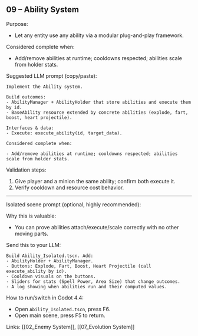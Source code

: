 ## 09 – Ability System

Purpose:

- Let any entity use any ability via a modular plug-and-play framework.

Considered complete when:

- Add/remove abilities at runtime; cooldowns respected; abilities scale from holder stats.

Suggested LLM prompt (copy/paste):

```text
Implement the Ability system.

Build outcomes:
- AbilityManager + AbilityHolder that store abilities and execute them by id.
- BaseAbility resource extended by concrete abilities (explode, fart, boost, heart projectile).

Interfaces & data:
- Execute: execute_ability(id, target_data).

Considered complete when:

- Add/remove abilities at runtime; cooldowns respected; abilities scale from holder stats.
```

Validation steps:

1) Give player and a minion the same ability; confirm both execute it.
2) Verify cooldown and resource cost behavior.

---

Isolated scene prompt (optional, highly recommended):

Why this is valuable:

- You can prove abilities attach/execute/scale correctly with no other moving parts.

Send this to your LLM:

```text
Build Ability_Isolated.tscn. Add:
- AbilityHolder + AbilityManager.
- Buttons: Explode, Fart, Boost, Heart Projectile (call execute_ability by id).
- Cooldown visuals on the buttons.
- Sliders for stats (Spell Power, Area Size) that change outcomes.
- A log showing when abilities run and their computed values.
```

How to run/switch in Godot 4.4:

- Open `Ability_Isolated.tscn`, press F6.
- Open main scene, press F5 to return.



Links: [[02_Enemy System]], [[07_Evolution System]]


